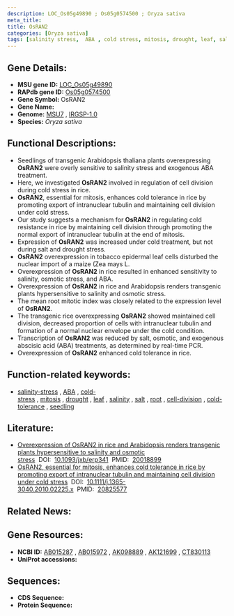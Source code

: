 ```yaml
---
description: LOC_Os05g49890 ; Os05g0574500 ; Oryza sativa
meta_title:
title: OsRAN2
categories: [Oryza sativa]
tags: [salinity stress,  ABA , cold stress, mitosis, drought, leaf, salinity, salt, root, cell division, cold tolerance, seedling]
---
```


## Gene Details:
- **MSU gene ID:** [LOC_Os05g49890](http://rice.uga.edu/cgi-bin/ORF_infopage.cgi?orf=LOC_Os05g49890)  
- **RAPdb gene ID:** [Os05g0574500](https://rapdb.dna.affrc.go.jp/locus/?name=Os05g0574500)  
- **Gene Symbol:** OsRAN2
- **Gene Name:**
- **Genome:**  [MSU7](http://rice.uga.edu/)&nbsp;,&nbsp;[IRGSP-1.0](https://rapdb.dna.affrc.go.jp/download/irgsp1.html)
- **Species:** *Oryza sativa*

## Functional Descriptions:
   - Seedlings of transgenic Arabidopsis thaliana plants overexpressing **OsRAN2** were overly sensitive to salinity stress and exogenous ABA treatment.
   - Here, we investigated **OsRAN2** involved in regulation of cell division during cold stress in rice.
   - **OsRAN2**, essential for mitosis, enhances cold tolerance in rice by promoting export of intranuclear tubulin and maintaining cell division under cold stress.
   - Our study suggests a mechanism for **OsRAN2** in regulating cold resistance in rice by maintaining cell division through promoting the normal export of intranuclear tubulin at the end of mitosis.
   - Expression of **OsRAN2** was increased under cold treatment, but not during salt and drought stress.
   - **OsRAN2** overexpression in tobacco epidermal leaf cells disturbed the nuclear import of a maize (Zea mays L.
   - Overexpression of **OsRAN2** in rice resulted in enhanced sensitivity to salinity, osmotic stress, and ABA.
   - Overexpression of **OsRAN2** in rice and Arabidopsis renders transgenic plants hypersensitive to salinity and osmotic stress.
   - The mean root mitotic index was closely related to the expression level of **OsRAN2**.
   - The transgenic rice overexpressing **OsRAN2** showed maintained cell division, decreased proportion of cells with intranuclear tubulin and formation of a normal nuclear envelope under the cold condition.
   - Transcription of **OsRAN2** was reduced by salt, osmotic, and exogenous abscisic acid (ABA) treatments, as determined by real-time PCR.
   - Overexpression of **OsRAN2** enhanced cold tolerance in rice.

## Function-related keywords:
   - [salinity-stress](/tags/salinity-stress/)&nbsp;,&nbsp;[ABA](/tags/ABA/)&nbsp;,&nbsp;[cold-stress](/tags/cold-stress/)&nbsp;,&nbsp;[mitosis](/tags/mitosis/)&nbsp;,&nbsp;[drought](/tags/drought/)&nbsp;,&nbsp;[leaf](/tags/leaf/)&nbsp;,&nbsp;[salinity](/tags/salinity/)&nbsp;,&nbsp;[salt](/tags/salt/)&nbsp;,&nbsp;[root](/tags/root/)&nbsp;,&nbsp;[cell-division](/tags/cell-division/)&nbsp;,&nbsp;[cold-tolerance](/tags/cold-tolerance/)&nbsp;,&nbsp;[seedling](/tags/seedling/)

## Literature:
   - [Overexpression of OsRAN2 in rice and Arabidopsis renders transgenic plants hypersensitive to salinity and osmotic stress](https://www.doi.org/10.1093/jxb/erp341)&nbsp;&nbsp;DOI:&nbsp;&nbsp;[10.1093/jxb/erp341](https://www.doi.org/10.1093/jxb/erp341)&nbsp;&nbsp;PMID:&nbsp;&nbsp;[20018899](https://pubmed.ncbi.nlm.nih.gov/20018899/)
   - [OsRAN2, essential for mitosis, enhances cold tolerance in rice by promoting export of intranuclear tubulin and maintaining cell division under cold stress](https://www.doi.org/10.1111/j.1365-3040.2010.02225.x)&nbsp;&nbsp;DOI:&nbsp;&nbsp;[10.1111/j.1365-3040.2010.02225.x](https://www.doi.org/10.1111/j.1365-3040.2010.02225.x)&nbsp;&nbsp;PMID:&nbsp;&nbsp;[20825577](https://pubmed.ncbi.nlm.nih.gov/20825577/)

## Related News:

## Gene Resources:
- **NCBI ID:**  [AB015287](http://www.ncbi.nlm.nih.gov/nuccore/AB015287)&nbsp;,&nbsp;[AB015972](http://www.ncbi.nlm.nih.gov/nuccore/AB015972)&nbsp;,&nbsp;[AK098889](http://www.ncbi.nlm.nih.gov/nuccore/AK098889)&nbsp;,&nbsp;[AK121699](http://www.ncbi.nlm.nih.gov/nuccore/AK121699)&nbsp;,&nbsp;[CT830113](http://www.ncbi.nlm.nih.gov/nuccore/CT830113)
- **UniProt accessions:** [](https://www.uniprot.org/uniprotkb//entry)

## Sequences:
- **CDS Sequence:**
- **Protein Sequence:**
